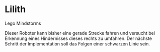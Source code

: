 # Lilith
Lego Mindstorms

Dieser Roboter kann bisher eine gerade Strecke fahren und versucht bei Erkennung eines Hindernisses dieses rechts zu umfahren.
Der nächste Schritt der Implementation soll das Folgen einer schwarzen Linie sein.
